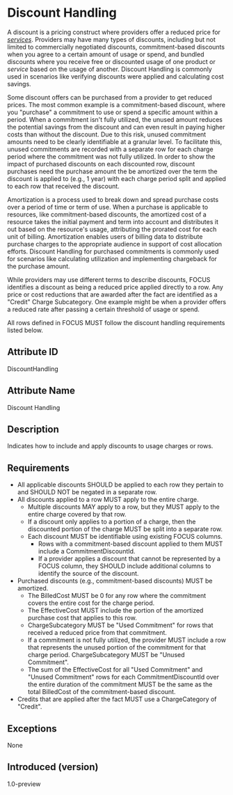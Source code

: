 # Discount Handling

A discount is a pricing construct where providers offer a reduced price for [*services*](#glossary:service). Providers may have many types of discounts, including but not limited to commercially negotiated discounts, commitment-based discounts when you agree to a certain amount of usage or spend, and bundled discounts where you receive free or discounted usage of one product or *service* based on the usage of another. Discount Handling is commonly used in scenarios like verifying discounts were applied and calculating cost savings.

Some discount offers can be purchased from a provider to get reduced prices. The most common example is a commitment-based discount, where you "purchase" a commitment to use or spend a specific amount within a period. When a commitment isn't fully utilized, the unused amount reduces the potential savings from the discount and can even result in paying higher costs than without the discount. Due to this risk, unused commitment amounts need to be clearly identifiable at a granular level. To facilitate this, unused commitments are recorded with a separate row for each charge period where the commitment was not fully utilized. In order to show the impact of purchased discounts on each discounted row, discount purchases need the purchase amount the be amortized over the term the discount is applied to (e.g., 1 year) with each charge period split and applied to each row that received the discount.

Amortization is a process used to break down and spread purchase costs over a period of time or term of use. When a purchase is applicable to resources, like commitment-based discounts, the amortized cost of a resource takes the initial payment and term into account and distributes it out based on the resource's usage, attributing the prorated cost for each unit of billing. Amortization enables users of billing data to distribute purchase charges to the appropriate audience in support of cost allocation efforts. Discount Handling for purchased commitments is commonly used for scenarios like calculating utilization and implementing chargeback for the purchase amount.

While providers may use different terms to describe discounts, FOCUS identifies a discount as being a reduced price applied directly to a row. Any price or cost reductions that are awarded after the fact are identified as a "Credit" Charge Subcategory. One example might be when a provider offers a reduced rate after passing a certain threshold of usage or spend.

All rows defined in FOCUS MUST follow the discount handling requirements listed below.

## Attribute ID

DiscountHandling

## Attribute Name

Discount Handling

## Description

Indicates how to include and apply discounts to usage charges or rows.

## Requirements

* All applicable discounts SHOULD be applied to each row they pertain to and SHOULD NOT be negated in a separate row.
* All discounts applied to a row MUST apply to the entire charge.
  * Multiple discounts MAY apply to a row, but they MUST apply to the entire charge covered by that row.
  * If a discount only applies to a portion of a charge, then the discounted portion of the charge MUST be split into a separate row.
  * Each discount MUST be identifiable using existing FOCUS columns.
    * Rows with a commitment-based discount applied to them MUST include a CommitmentDiscountId.
    * If a provider applies a discount that cannot be represented by a FOCUS column, they SHOULD include additional columns to identify the source of the discount.
* Purchased discounts (e.g., commitment-based discounts) MUST be amortized.
  * The BilledCost MUST be 0 for any row where the commitment covers the entire cost for the charge period.
  * The EffectiveCost MUST include the portion of the amortized purchase cost that applies to this row.
  * ChargeSubcategory MUST be "Used Commitment" for rows that received a reduced price from that commitment.
  * If a commitment is not fully utilized, the provider MUST include a row that represents the unused portion of the commitment for that charge period. ChargeSubcategory MUST be "Unused Commitment".
  * The sum of the EffectiveCost for all "Used Commitment" and "Unused Commitment" rows for each CommitmentDiscountId over the entire duration of the commitment MUST be the same as the total BilledCost of the commitment-based discount.
* Credits that are applied after the fact MUST use a ChargeCategory of "Credit".

## Exceptions

None

## Introduced (version)

1.0-preview
